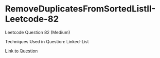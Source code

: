# RemoveDuplicatesFromSortedListII-Leetcode-82

Leetcode Question 82 (Medium)

Techniques Used in Question:
Linked-List

[Link to Question](https://leetcode.com/problems/remove-duplicates-from-sorted-list-ii/)
